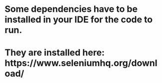 <h1>Some dependencies have to be installed in your IDE for the code to run.<h1>
They are installed here: https://www.seleniumhq.org/download/

